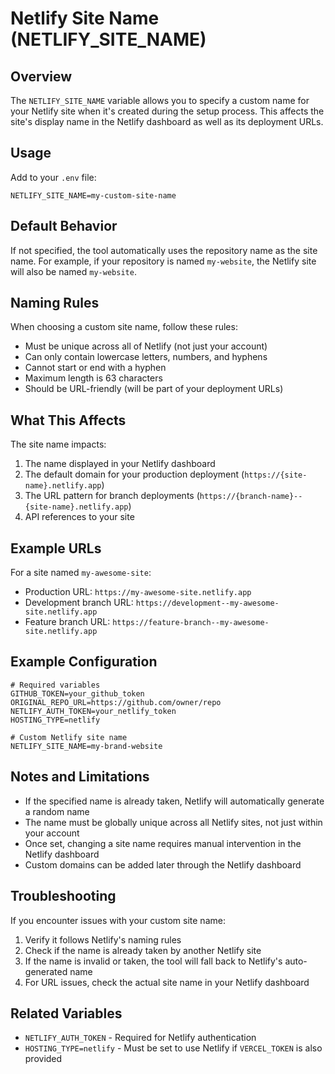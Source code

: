 # Netlify Site Name (NETLIFY_SITE_NAME)

## Overview
The `NETLIFY_SITE_NAME` variable allows you to specify a custom name for your Netlify site when it's created during the setup process. This affects the site's display name in the Netlify dashboard as well as its deployment URLs.

## Usage

Add to your `.env` file:

```
NETLIFY_SITE_NAME=my-custom-site-name
```

## Default Behavior

If not specified, the tool automatically uses the repository name as the site name. For example, if your repository is named `my-website`, the Netlify site will also be named `my-website`.

## Naming Rules

When choosing a custom site name, follow these rules:

- Must be unique across all of Netlify (not just your account)
- Can only contain lowercase letters, numbers, and hyphens
- Cannot start or end with a hyphen
- Maximum length is 63 characters
- Should be URL-friendly (will be part of your deployment URLs)

## What This Affects

The site name impacts:

1. The name displayed in your Netlify dashboard
2. The default domain for your production deployment (`https://{site-name}.netlify.app`)
3. The URL pattern for branch deployments (`https://{branch-name}--{site-name}.netlify.app`)
4. API references to your site

## Example URLs

For a site named `my-awesome-site`:

- Production URL: `https://my-awesome-site.netlify.app`
- Development branch URL: `https://development--my-awesome-site.netlify.app`
- Feature branch URL: `https://feature-branch--my-awesome-site.netlify.app`

## Example Configuration

```
# Required variables
GITHUB_TOKEN=your_github_token
ORIGINAL_REPO_URL=https://github.com/owner/repo
NETLIFY_AUTH_TOKEN=your_netlify_token
HOSTING_TYPE=netlify

# Custom Netlify site name
NETLIFY_SITE_NAME=my-brand-website
```

## Notes and Limitations

- If the specified name is already taken, Netlify will automatically generate a random name
- The name must be globally unique across all Netlify sites, not just within your account
- Once set, changing a site name requires manual intervention in the Netlify dashboard
- Custom domains can be added later through the Netlify dashboard

## Troubleshooting

If you encounter issues with your custom site name:

1. Verify it follows Netlify's naming rules
2. Check if the name is already taken by another Netlify site
3. If the name is invalid or taken, the tool will fall back to Netlify's auto-generated name
4. For URL issues, check the actual site name in your Netlify dashboard

## Related Variables

- `NETLIFY_AUTH_TOKEN` - Required for Netlify authentication
- `HOSTING_TYPE=netlify` - Must be set to use Netlify if `VERCEL_TOKEN` is also provided 